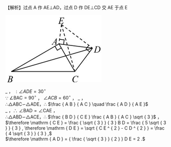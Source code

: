 【解析】过点 A 作 AE⊥AD，过点 D 作 DE⊥CD 交 AE 于点 E

![](<../../qs_image_DB/专题1-2_一文吃透相似三角形12个模型·共14类题型（解析版）/5e20b1dc821824e555067f7239e7b424685c72a091fbb4a4a621ab60bfa640a0.jpg>)

$\_$ ， $: \angle A D E = 3 0 ^ { \circ }$   
∵ $\angle \mathrm { B A C } = 9 0 ^ { \circ }$ ， $\angle A C B = 6 0 ^ { \circ }$ ， $\_$ ，  
∴△ABC∽△ADE，∴ $\frac { A B } { A C } \quad \frac { A D } { A E }$   
$\_$ ，∴ $\angle \mathrm { B A D } = \angle \mathrm { C A E }$ ，  
∴△ABD∽△ACE，∴ $\frac { B D } { C E } \frac { A B } { A C } \sqrt { 3 }$ ，  
$\therefore \mathrm { C E } = \frac { \sqrt { 3 } } { 3 } B D = \frac { 5 \sqrt { 3 } } { 3 } , \therefore \mathrm { D E } = \sqrt { C E ^ { 2 } - C D ^ { 2 } } = \frac { 4 \sqrt { 3 } } { 3 } ,$   
$\therefore \mathrm { A D } = { \frac { \sqrt { 3 } } { 2 } } D E = 2 .$   
